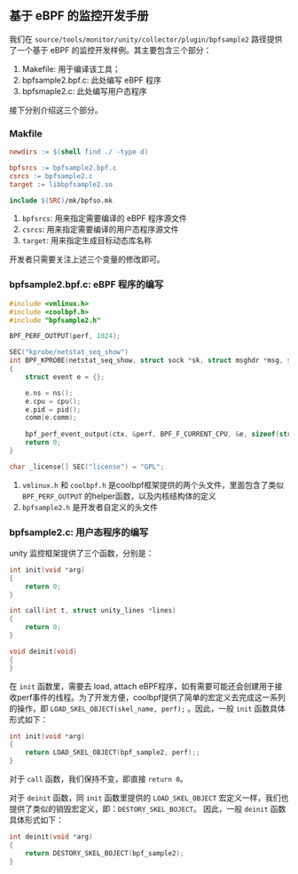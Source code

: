 

## 基于 eBPF 的监控开发手册


我们在 `source/tools/monitor/unity/collector/plugin/bpfsample2` 路径提供了一个基于 eBPF 的监控开发样例。其主要包含三个部分：

1. Makefile: 用于编译该工具；
2. bpfsample2.bpf.c: 此处编写 eBPF 程序
3. bpfsmaple2.c: 此处编写用户态程序

接下分别介绍这三个部分。

### Makfile

```Makefile
newdirs := $(shell find ./ -type d)

bpfsrcs := bpfsample2.bpf.c
csrcs := bpfsample2.c
target := libbpfsample2.so

include $(SRC)/mk/bpfso.mk
```

1. `bpfsrcs`: 用来指定需要编译的 eBPF 程序源文件
2. `csrcs`: 用来指定需要编译的用户态程序源文件
3. `target`: 用来指定生成目标动态库名称

开发者只需要关注上述三个变量的修改即可。


### bpfsample2.bpf.c: eBPF 程序的编写

```c
#include <vmlinux.h>
#include <coolbpf.h>
#include "bpfsample2.h"

BPF_PERF_OUTPUT(perf, 1024);

SEC("kprobe/netstat_seq_show")
int BPF_KPROBE(netstat_seq_show, struct sock *sk, struct msghdr *msg, size_t size)
{
    struct event e = {};

    e.ns = ns();
    e.cpu = cpu();
    e.pid = pid();
    comm(e.comm);
    
    bpf_perf_event_output(ctx, &perf, BPF_F_CURRENT_CPU, &e, sizeof(struct event));
    return 0;
}

char _license[] SEC("license") = "GPL";
```

1. `vmlinux.h` 和 `coolbpf.h` 是coolbpf框架提供的两个头文件，里面包含了类似 `BPF_PERF_OUTPUT` 的helper函数，以及内核结构体的定义
2. `bpfsample2.h` 是开发者自定义的头文件


### bpfsample2.c: 用户态程序的编写

unity 监控框架提供了三个函数，分别是：

```c
int init(void *arg)
{
    return 0;
}

int call(int t, struct unity_lines *lines)
{
    return 0;
}

void deinit(void)
{
}
```

在 `init` 函数里，需要去 load, attach eBPF程序，如有需要可能还会创建用于接收perf事件的线程。为了开发方便，coolbpf提供了简单的宏定义去完成这一系列的操作，即 `LOAD_SKEL_OBJECT(skel_name, perf);` 。因此，一般 `init` 函数具体形式如下：

```c
int init(void *arg)
{
    return LOAD_SKEL_OBJECT(bpf_sample2, perf);;
}
```

对于 `call` 函数，我们保持不变，即直接 `return 0`。

对于 `deinit` 函数，同 `init` 函数里提供的 `LOAD_SKEL_OBJECT` 宏定义一样，我们也提供了类似的销毁宏定义，即：`DESTORY_SKEL_BOJECT`。 因此，一般 `deinit` 函数具体形式如下：

```c
int deinit(void *arg)
{
    return DESTORY_SKEL_BOJECT(bpf_sample2);
}
```